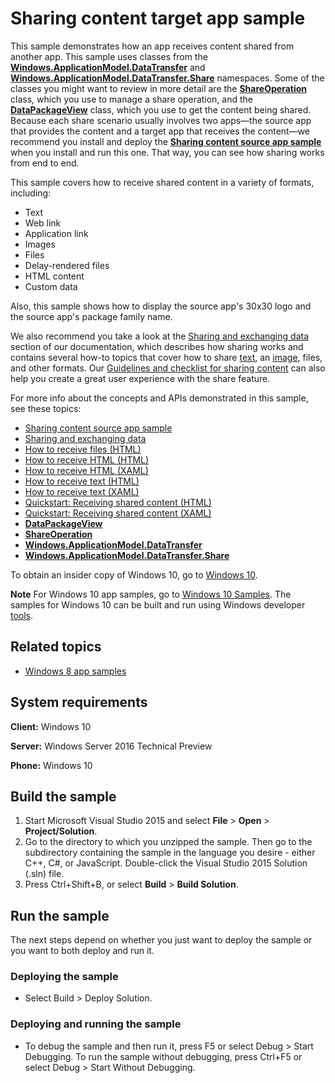 ﻿<!---
  category: DeepLinksAndAppToAppCommunication 
--->

# Sharing content target app sample

This sample demonstrates how an app receives content shared from another app. This sample uses classes from the [**Windows.ApplicationModel.DataTransfer**](http://msdn.microsoft.com/library/windows/apps/br205967) and [**Windows.ApplicationModel.DataTransfer.Share**](http://msdn.microsoft.com/library/windows/apps/br205989) namespaces. Some of the classes you might want to review in more detail are the [**ShareOperation**](http://msdn.microsoft.com/library/windows/apps/br205977) class, which you use to manage a share operation, and the [**DataPackageView**](http://msdn.microsoft.com/library/windows/apps/hh738408) class, which you use to get the content being shared. Because each share scenario usually involves two apps—the source app that provides the content and a target app that receives the content—we recommend you install and deploy the  [**Sharing content source app sample**](http://go.microsoft.com/fwlink/p/?linkid=231511) when you install and run this one. That way, you can see how sharing works from end to end. 

This sample covers how to receive shared content in a variety of formats, including:

- Text 
- Web link 
- Application link 
- Images 
- Files 
- Delay-rendered files 
- HTML content 
- Custom data 

Also, this sample shows how to display the source app's 30x30 logo and the source app's package family name.

We also recommend you take a look at the  [Sharing and exchanging data](http://msdn.microsoft.com/library/windows/apps/hh464923) section of our documentation, which describes how sharing works and contains several how-to topics that cover how to share [text](http://msdn.microsoft.com/library/windows/apps/hh758313), an  [image](http://msdn.microsoft.com/library/windows/apps/hh758305), files, and other formats. Our  [Guidelines and checklist for sharing content](http://msdn.microsoft.com/library/windows/apps/hh465251) can also help you create a great user experience with the share feature. 

For more info about the concepts and APIs demonstrated in this sample, see these topics:

- [Sharing content source app sample](http://go.microsoft.com/fwlink/p/?linkid=231511)
- [Sharing and exchanging data](http://msdn.microsoft.com/library/windows/apps/hh464923)
- [How to receive files (HTML)](http://msdn.microsoft.com/library/windows/apps/hh758302)
- [How to receive HTML (HTML)](http://msdn.microsoft.com/library/windows/apps/hh758303)
- [How to receive HTML (XAML)](http://msdn.microsoft.com/library/windows/apps/hh973053)
- [How to receive text (HTML)](http://msdn.microsoft.com/library/windows/apps/hh758304)
- [How to receive text (XAML)](http://msdn.microsoft.com/library/windows/apps/hh973054)
- [Quickstart: Receiving shared content (HTML)](http://msdn.microsoft.com/library/windows/apps/hh465255)
- [Quickstart: Receiving shared content (XAML)](http://msdn.microsoft.com/library/windows/apps/hh871367)
- [**DataPackageView**](http://msdn.microsoft.com/library/windows/apps/hh738408)
- [**ShareOperation**](http://msdn.microsoft.com/library/windows/apps/br205977)
- [**Windows.ApplicationModel.DataTransfer**](http://msdn.microsoft.com/library/windows/apps/br205967)
- [**Windows.ApplicationModel.DataTransfer.Share**](http://msdn.microsoft.com/library/windows/apps/br205989)



To obtain an insider copy of Windows 10, go to [Windows 10](http://insider.windows.com). 

**Note**  For Windows 10 app samples, go to  [Windows 10 Samples](https://github.com/Microsoft/Windows-universal-samples). The samples for Windows 10 can be built and run using Windows developer [tools](https://developer.windows.com).


## Related topics

- [Windows 8 app samples](http://go.microsoft.com/fwlink/p/?LinkID=227694)

## System requirements

**Client:** Windows 10

**Server:** Windows Server 2016 Technical Preview

**Phone:** Windows 10

## Build the sample

1. Start Microsoft Visual Studio 2015 and select **File** \> **Open** \> **Project/Solution**.
2. Go to the directory to which you unzipped the sample. Then go to the subdirectory containing the sample in the language you desire - either C++, C#, or JavaScript. Double-click the Visual Studio 2015 Solution (.sln) file. 
3. Press Ctrl+Shift+B, or select **Build** \> **Build Solution**. 

## Run the sample

The next steps depend on whether you just want to deploy the sample or you want to both deploy and run it.

### Deploying the sample

- Select Build > Deploy Solution. 

### Deploying and running the sample

- To debug the sample and then run it, press F5 or select Debug >  Start Debugging. To run the sample without debugging, press Ctrl+F5 or select Debug > Start Without Debugging. 

